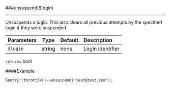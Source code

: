 <a id="unsuspend"></a>
###unsuspend($login)

----------

Unsuspends a login. This also clears all previous attempts by the specified login if they were suspended.

Parameters                   | Type            | Default       | Description
:--------------------------- | :-------------: | :------------ | :--------------
`$login`                     | string          | none          | Login identifier

`returns` bool

####Example

	Sentry::throttle()->unsuspend('test@test.com');